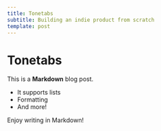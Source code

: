```yaml
---
title: Tonetabs
subtitle: Building an indie product from scratch
template: post
---
```


# Tonetabs

This is a **Markdown** blog post.

- It supports lists
- Formatting
- And more!

Enjoy writing in Markdown!
